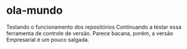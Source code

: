 # ola-mundo
Testando o funcionamento dos repositórios
Continuando a testar essa ferramenta de controle de versão.
Parece bacana, porém, a versão Empresarial é um pouco salgada.
